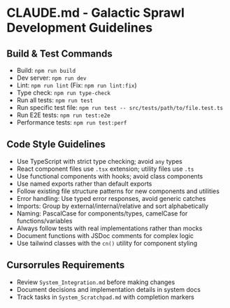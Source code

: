# CLAUDE.md - Galactic Sprawl Development Guidelines

## Build & Test Commands
- Build: `npm run build`
- Dev server: `npm run dev`
- Lint: `npm run lint` (Fix: `npm run lint:fix`)
- Type check: `npm run type-check`
- Run all tests: `npm run test`
- Run specific test file: `npm run test -- src/tests/path/to/file.test.ts`
- Run E2E tests: `npm run test:e2e`
- Performance tests: `npm run test:perf`

## Code Style Guidelines
- Use TypeScript with strict type checking; avoid `any` types
- React component files use `.tsx` extension; utility files use `.ts`
- Use functional components with hooks; avoid class components
- Use named exports rather than default exports
- Follow existing file structure patterns for new components and utilities
- Error handling: Use typed error responses, avoid generic catches
- Imports: Group by external/internal/relative and sort alphabetically
- Naming: PascalCase for components/types, camelCase for functions/variables
- Always follow tests with real implementations rather than mocks
- Document functions with JSDoc comments for complex logic
- Use tailwind classes with the `cn()` utility for component styling

## Cursorrules Requirements
- Review `System_Integration.md` before making changes
- Document decisions and implementation details in system docs
- Track tasks in `System_Scratchpad.md` with completion markers